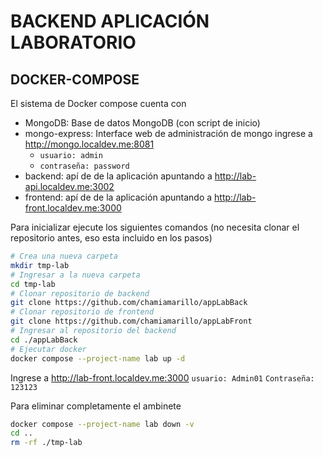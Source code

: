 # BACKEND APLICACIÓN LABORATORIO


## DOCKER-COMPOSE
El sistema de Docker compose cuenta con
- MongoDB: Base de datos MongoDB (con script de inicio)
- mongo-express: Interface web de administración de mongo ingrese a http://mongo.localdev.me:8081 
    - `usuario: admin`
    - `contraseña: password`
- backend: apí de de la aplicación apuntando a http://lab-api.localdev.me:3002
- frontend: apí de de la aplicación apuntando a http://lab-front.localdev.me:3000



Para inicializar ejecute los siguientes comandos (no necesita clonar el repositorio antes, eso esta incluido en los pasos)

```bash
# Crea una nueva carpeta
mkdir tmp-lab
# Ingresar a la nueva carpeta
cd tmp-lab
# Clonar repositorio de backend
git clone https://github.com/chamiamarillo/appLabBack
# Clonar repositorio de frontend
git clone https://github.com/chamiamarillo/appLabFront
# Ingresar al repositorio del backend
cd ./appLabBack
# Ejecutar docker
docker compose --project-name lab up -d

```

Ingrese a  http://lab-front.localdev.me:3000 `usuario: Admin01` `Contraseña: 123123`


Para eliminar completamente el ambinete

```bash
docker compose --project-name lab down -v
cd ..
rm -rf ./tmp-lab
```
